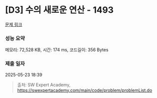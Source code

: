 # [D3] 수의 새로운 연산 - 1493 

[문제 링크](https://swexpertacademy.com/main/code/problem/problemDetail.do?contestProbId=AV2b-QGqADMBBASw) 

### 성능 요약

메모리: 72,528 KB, 시간: 174 ms, 코드길이: 356 Bytes

### 제출 일자

2025-05-23 18:39



> 출처: SW Expert Academy, https://swexpertacademy.com/main/code/problem/problemList.do